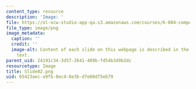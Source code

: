 ```yaml
---
content_type: resource
description: 'Image: '
file: https://ol-ocw-studio-app-qa.s3.amazonaws.com/courses/6-004-computation-structures-spring-2017/65423aeca9fb8ec48e3bd7e60d75eb79_Slide02.png
file_type: image/png
image_metadata:
  caption: ''
  credit: ''
  image-alt: Content of each slide on this webpage is described in the surrounding
    text.
parent_uid: 24191c34-3d57-2641-409b-fd54b3d9b2dc
resourcetype: Image
title: Slide02.png
uid: 65423aec-a9fb-8ec4-8e3b-d7e60d75eb79
---
```

